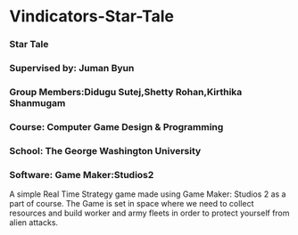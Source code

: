 # Vindicators-Star-Tale

### Star Tale
### Supervised by: 	Juman Byun
### Group Members:Didugu Sutej,Shetty Rohan,Kirthika Shanmugam
### Course: Computer Game Design & Programming
### School: The George Washington University
### Software: Game Maker:Studios2

A simple Real Time Strategy game made using Game Maker: Studios 2 as a part of course. The Game is set in space where we need to collect resources and build worker and army fleets in order to protect yourself from alien attacks.
